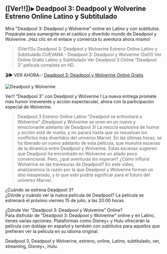 ## (\[Ver!!\])⫸ Deadpool 3: Deadpool y Wolverine Estreno Online Latino y Subtitulado

Mira "Deadpool 3: Deadpool y Wolverine" online en Latino y con subtítulos. Prepárate para sumergirte en el caótico y divertido mundo de Deadpool y Wolverine. ¡Haz clic en el enlace y comienza tu aventura ahora mismo!

> (\[Ver!!\])⫸ Deadpool 3: Deadpool y Wolverine Estreno Online Latino y Subtitulado CUEVANA - Deadpool 3: Deadpool y Wolverine (3x01) Ver Online Gratis Latino y Subtitulado Ver Deadpool 3 Online “Deadpool 3″ película completa en HD.

🎬▶ VER AHORA✅ [Deadpool 3: Deadpool y Wolverine Online Gratis](https://www.epixplay.com)

![Deadpool y Wolverine](https://hips.hearstapps.com/hmg-prod/images/poster-deadpool-lobezno-1-66267d3887108.jpg?crop=1xw:1xh;center,top&resize=980:*)

Ver!! “Deadpool 3″ con Deadpool y Wolverine l La nueva entrega promete más humor irreverente y acción espectacular, ahora con la participación especial de Wolverine.

> Deadpool 3 Estreno Online Latino "Deadpool se enfrentará a Wolverine" ¡Deadpool y Wolverine se unen en un nuevo y emocionante adelanto de Deadpool 3! La mezcla explosiva de humor y acción está de vuelta, y no parará hasta que se resuelvan los conflictos más divertidos del universo Marvel. En las últimas horas, se ha liberado un nuevo adelanto de esta película, que muestra escenas de la dinámica entre Deadpool y Wolverine. Estas escenas sugieren que Deadpool ha encontrado en Wolverine un aliado poco convencional. Pero, ¿qué aventuras les esperan? ¿Cómo influirá Wolverine en las travesuras de Deadpool? En este video, analizaremos la razón por la que Deadpool y Wolverine forman un dúo inesperado, y lo que esto podría significar para el futuro del universo Marvel.

¿Cuándo se estrena Deadpool 3?  
¿Dónde y cuándo ver la nueva película de Deadpool? La película se estrenará el próximo viernes 15 de julio, a las 20:00 horas.

¿Dónde Ver "Deadpool 3: Deadpool y Wolverine" Online?  
Para disfrutar de "Deadpool 3: Deadpool y Wolverine" online y en Latino, tienes varias opciones. Plataformas como Disney+ y Hulu ofrecerán la película con doblaje en español y también con subtítulos para aquellos que prefieren ver la película en su idioma original.

Deadpool 3, Deadpool y Wolverine, estreno, online, Latino, subtitulado, ver, streaming, Disney+, Hulu.
